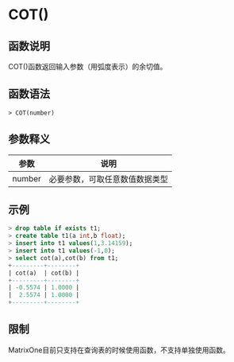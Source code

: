 # **COT()**

## **函数说明**

COT()函数返回输入参数（用弧度表示）的余切值。

## **函数语法**

```
> COT(number)
```

## **参数释义**

|  参数   | 说明  |
|  ----  | ----  |
| number | 必要参数，可取任意数值数据类型 |

## **示例**

```sql
> drop table if exists t1;
> create table t1(a int,b float);
> insert into t1 values(1,3.14159);
> insert into t1 values(-1,0);
> select cot(a),cot(b) from t1;
+---------+--------+
| cot(a)  | cot(b) |
+---------+--------+
| -0.5574 | 1.0000 |
|  2.5574 | 1.0000 |
+---------+--------+
```

## **限制**

MatrixOne目前只支持在查询表的时候使用函数，不支持单独使用函数。